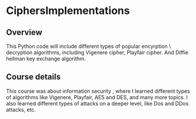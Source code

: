 # CiphersImplementations

## Overview
This Python code will include different types of popular encyrption \ decryption algorithms, including Vigenere cipher, Playfair cipher. 
And Diffie hellman key exchange algorithm.

## Course details
This course was about information security , where I learned different types of algorithms like Vigenere, Playfair, AES and DES, and many more topics. 
I also learned different types of attacks on a deeper level, like Dos and DDos attacks, etc.
